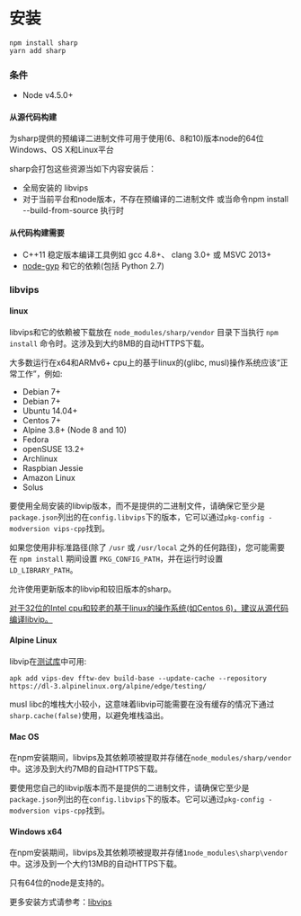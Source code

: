 # 安装
    npm install sharp
    yarn add sharp
### 条件
* Node v4.5.0+

#### 从源代码构建
为sharp提供的预编译二进制文件可用于使用(6、8和10)版本node的64位Windows、OS X和Linux平台

sharp会打包这些资源当如下内容安装后：
* 全局安装的 libvips
* 对于当前平台和node版本，不存在预编译的二进制文件 或当命令npm install --build-from-source 执行时

#### 从代码构建需要
* C++11 稳定版本编译工具例如 gcc 4.8+、 clang 3.0+ 或 MSVC 2013+
* [node-gyp](https://github.com/nodejs/node-gyp#installation) 和它的依赖(包括 Python 2.7)

### libvips

#### linux
libvips和它的依赖被下载放在 `node_modules/sharp/vendor` 目录下当执行 `npm install` 命令时。这涉及到大约8MB的自动HTTPS下载。

大多数运行在x64和ARMv6+ cpu上的基于linux的(glibc, musl)操作系统应该“正常工作”，例如:

* Debian 7+
* Debian 7+
* Ubuntu 14.04+
* Centos 7+
* Alpine 3.8+ (Node 8 and 10)
* Fedora
* openSUSE 13.2+
* Archlinux
* Raspbian Jessie
* Amazon Linux
* Solus

要使用全局安装的libvip版本，而不是提供的二进制文件，请确保它至少是`package.json`列出的在`config.libvips`下的版本，它可以通过`pkg-config -modversion vips-cpp`找到。

如果您使用非标准路径(除了 `/usr` 或 `/usr/local` 之外的任何路径)，您可能需要在 `npm install` 期间设置 `PKG_CONFIG_PATH`，并在运行时设置 `LD_LIBRARY_PATH`。

允许使用更新版本的libvip和较旧版本的sharp。

[对于32位的Intel cpu和较老的基于linux的操作系统(如Centos 6)，建议从源代码编译libvip。](https://libvips.github.io/libvips/install.html#building-libvips-from-a-source-tarball)

#### Alpine Linux

libvip在[测试库](https://pkgs.alpinelinux.org/packages?name=vips-dev)中可用:

    apk add vips-dev fftw-dev build-base --update-cache --repository https://dl-3.alpinelinux.org/alpine/edge/testing/

musl libc的堆栈大小较小，这意味着libvip可能需要在没有缓存的情况下通过 `sharp.cache(false)`使用，以避免堆栈溢出。


#### Mac OS

在npm安装期间，libvips及其依赖项被提取并存储在`node_modules/sharp/vendor`中。这涉及到大约7MB的自动HTTPS下载。

要使用您自己的libvip版本而不是提供的二进制文件，请确保它至少是`package.json`列出的在`config.libvips`下的版本。它可以通过`pkg-config -modversion vips-cpp`找到。


#### Windows x64

在npm安装期间，libvips及其依赖项被提取并存储`1node_modules\sharp\vendor`中。这涉及到一个大约13MB的自动HTTPS下载。

只有64位的node是支持的。


更多安装方式请参考：[libvips](http://sharp.pixelplumbing.com/en/stable/install/#libvips)